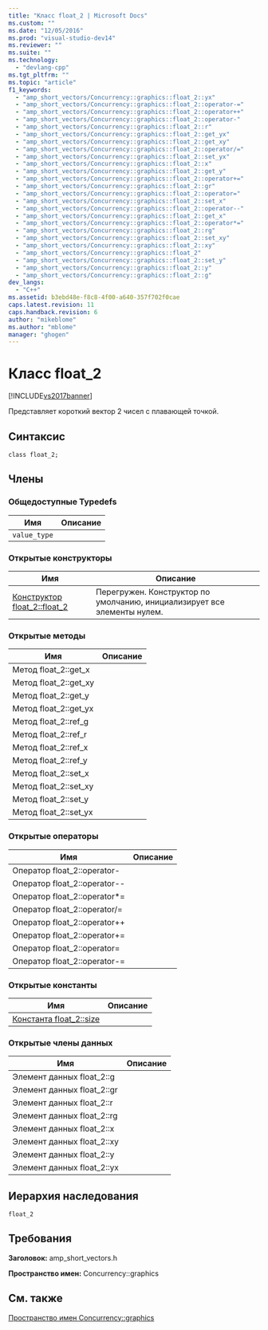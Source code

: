 ```yaml
---
title: "Класс float_2 | Microsoft Docs"
ms.custom: ""
ms.date: "12/05/2016"
ms.prod: "visual-studio-dev14"
ms.reviewer: ""
ms.suite: ""
ms.technology: 
  - "devlang-cpp"
ms.tgt_pltfrm: ""
ms.topic: "article"
f1_keywords: 
  - "amp_short_vectors/Concurrency::graphics::float_2::yx"
  - "amp_short_vectors/Concurrency::graphics::float_2::operator-="
  - "amp_short_vectors/Concurrency::graphics::float_2::operator++"
  - "amp_short_vectors/Concurrency::graphics::float_2::operator-"
  - "amp_short_vectors/Concurrency::graphics::float_2::r"
  - "amp_short_vectors/Concurrency::graphics::float_2::get_yx"
  - "amp_short_vectors/Concurrency::graphics::float_2::get_xy"
  - "amp_short_vectors/Concurrency::graphics::float_2::operator/="
  - "amp_short_vectors/Concurrency::graphics::float_2::set_yx"
  - "amp_short_vectors/Concurrency::graphics::float_2::x"
  - "amp_short_vectors/Concurrency::graphics::float_2::get_y"
  - "amp_short_vectors/Concurrency::graphics::float_2::operator+="
  - "amp_short_vectors/Concurrency::graphics::float_2::gr"
  - "amp_short_vectors/Concurrency::graphics::float_2::operator="
  - "amp_short_vectors/Concurrency::graphics::float_2::set_x"
  - "amp_short_vectors/Concurrency::graphics::float_2::operator--"
  - "amp_short_vectors/Concurrency::graphics::float_2::get_x"
  - "amp_short_vectors/Concurrency::graphics::float_2::operator*="
  - "amp_short_vectors/Concurrency::graphics::float_2::rg"
  - "amp_short_vectors/Concurrency::graphics::float_2::set_xy"
  - "amp_short_vectors/Concurrency::graphics::float_2::xy"
  - "amp_short_vectors/Concurrency::graphics::float_2"
  - "amp_short_vectors/Concurrency::graphics::float_2::set_y"
  - "amp_short_vectors/Concurrency::graphics::float_2::y"
  - "amp_short_vectors/Concurrency::graphics::float_2::g"
dev_langs: 
  - "C++"
ms.assetid: b3ebd48e-f8c8-4f00-a640-357f702f0cae
caps.latest.revision: 11
caps.handback.revision: 6
author: "mikeblome"
ms.author: "mblome"
manager: "ghogen"
---
```

# Класс float_2
[!INCLUDE[vs2017banner](../../../assembler/inline/includes/vs2017banner.md)]

Представляет короткий вектор 2 чисел с плавающей точкой.  
  
## Синтаксис  
  
```  
class float_2;  
```  
  
## Члены  
  
### Общедоступные Typedefs  
  
|Имя|Описание|  
|---------|--------------|  
|`value_type`||  
  
### Открытые конструкторы  
  
|Имя|Описание|  
|---------|--------------|  
|[Конструктор float\_2::float\_2](../Topic/float_2::float_2%20Constructor.md)|Перегружен.  Конструктор по умолчанию, инициализирует все элементы нулем.|  
  
### Открытые методы  
  
|Имя|Описание|  
|---------|--------------|  
|Метод float\_2::get\_x||  
|Метод float\_2::get\_xy||  
|Метод float\_2::get\_y||  
|Метод float\_2::get\_yx||  
|Метод float\_2::ref\_g||  
|Метод float\_2::ref\_r||  
|Метод float\_2::ref\_x||  
|Метод float\_2::ref\_y||  
|Метод float\_2::set\_x||  
|Метод float\_2::set\_xy||  
|Метод float\_2::set\_y||  
|Метод float\_2::set\_yx||  
  
### Открытые операторы  
  
|Имя|Описание|  
|---------|--------------|  
|Оператор float\_2::operator\-||  
|Оператор float\_2::operator\-\-||  
|Оператор float\_2::operator\*\=||  
|Оператор float\_2::operator\/\=||  
|Оператор float\_2::operator\+\+||  
|Оператор float\_2::operator\+\=||  
|Оператор float\_2::operator\=||  
|Оператор float\_2::operator\-\=||  
  
### Открытые константы  
  
|Имя|Описание|  
|---------|--------------|  
|[Константа float\_2::size](../Topic/float_2::size%20Constant.md)||  
  
### Открытые члены данных  
  
|Имя|Описание|  
|---------|--------------|  
|Элемент данных float\_2::g||  
|Элемент данных float\_2::gr||  
|Элемент данных float\_2::r||  
|Элемент данных float\_2::rg||  
|Элемент данных float\_2::x||  
|Элемент данных float\_2::xy||  
|Элемент данных float\_2::y||  
|Элемент данных float\_2::yx||  
  
## Иерархия наследования  
 `float_2`  
  
## Требования  
 **Заголовок:** amp\_short\_vectors.h  
  
 **Пространство имен:** Concurrency::graphics  
  
## См. также  
 [Пространство имен Concurrency::graphics](../../../parallel/amp/reference/concurrency-graphics-namespace.md)